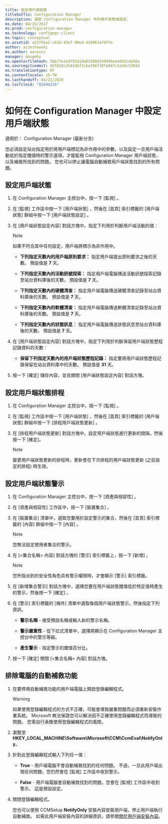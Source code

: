 ```yaml
---
title: 設定用戶端狀態
titleSuffix: Configuration Manager
description: 選取 Configuration Manager 中的用戶狀態端設定。
ms.date: 04/23/2017
ms.prod: configuration-manager
ms.technology: configmgr-client
ms.topic: conceptual
ms.assetid: a2275ba2-c83d-43e7-90ed-418963a707fe
author: aczechowski
ms.author: aaroncz
manager: dougeby
ms.openlocfilehash: 5bb77e1e9f55919a03368d549946ee4dd1cda58a
ms.sourcegitcommit: bbf820c35414bf2cba356f30fe047c1a34c5384d
ms.translationtype: HT
ms.contentlocale: zh-TW
ms.lasthandoff: 04/21/2020
ms.locfileid: "81694216"
---
```

# <a name="how-to-configure-client-status-in-configuration-manager"></a>如何在 Configuration Manager 中設定用戶端狀態

適用於：  Configuration Manager (最新分支)

您必須設定站台指定用於將用戶端標記為非作用中的參數，以及設定一旦用戶端活動低於指定閾值時的警示選項，才能監視 Configuration Manager 用戶端狀態，以及補救所找到的問題。 您也可以停止讓電腦自動補救用戶端狀態找到的所有問題。  

##  <a name="to-configure-client-status"></a><a name="BKMK_1"></a> 設定用戶端狀態  

1.  在 Configuration Manager 主控台中，按一下 [監視]  。  

2.  在 [監視]  工作區中按一下 [用戶端狀態]  ，然後在 [首頁]  索引標籤的 [用戶端狀態]  群組中按一下 [用戶端狀態設定]  。  

3.  在 [用戶端狀態設定內容]  對話方塊中，指定下列用於判斷用戶端活動的值：  

    > [!NOTE]  
    >  如果不符合其中任何設定，用戶端將標示為非作用中。  

    -   **下列指定天數內的用戶端原則要求：** 指定用戶端提出原則要求之後的天數。 預設值是 **7** 天。  

    -   **下列指定天數內的活動訊號探索：** 指定用戶端電腦傳送活動訊號探索記錄至站台資料庫後的天數。 預設值是 **7** 天。  

    -   **下列指定天數內的硬體清查：** 指定用戶端電腦傳送硬體清查記錄至站台資料庫後的天數。 預設值是 **7** 天。  

    -   **下列指定天數內的軟體清查：** 指定用戶端電腦傳送軟體清查記錄至站台資料庫後的天數。 預設值是 **7** 天。  

    -   **下列指定天數內的狀態訊息：** 指定用戶端電腦傳送狀態訊息至站台資料庫後的天數。 預設值是 **7** 天。  

4.  在 [用戶端狀態設定內容]  對話方塊中，指定下列用於判斷保留用戶端狀態歷程記錄資料的天數：  

    -   **保留下列指定天數內的用戶端狀態歷程記錄：** 指定要將用戶端狀態歷程記錄保留在站台資料庫中的天數。 預設值是 **31** 天。  

5.  按一下 [確定]  儲存內容，並且關閉 [用戶端狀態設定內容]  對話方塊。  

##  <a name="to-configure-the-schedule-for-client-status"></a><a name="BKMK_Schedule"></a> 設定用戶端狀態排程  

1.  在 Configuration Manager 主控台中，按一下 [監視]  。  

2.  在 [監視]  工作區中按一下 [用戶端狀態]  ，然後在 [首頁]  索引標籤的 [用戶端狀態]  群組中按一下 [排程用戶端狀態更新]  。  

3.  在 [排程用戶端狀態更新]  對話方塊中，設定用戶端狀態進行更新的間隔，然後按一下 [確定]。  

    > [!NOTE]  
    >  變更用戶端狀態更新的排程時，更新會在下次排程的用戶端狀態更新 (之前設定的排程) 時生效。  

##  <a name="to-configure-alerts-for-client-status"></a><a name="BKMK_2"></a> 設定用戶端狀態警示  

1. 在 Configuration Manager 主控台中，按一下 [資產與相容性]  。  

2. 在 [資產與相容性]  工作區中，按一下 [裝置集合]  。  

3. 在 [裝置集合]  清單中，選取您要用於設定警示的集合，然後在 [首頁]  索引標籤的 [內容]  群組中按一下 [內容]  。  

   > [!NOTE]  
   >  您無法設定使用者集合的警示。  

4. 在 [&lt;集合名稱\> 內容]  對話方塊的 [警示]  索引標籤上，按一下 [新增]  。  

   > [!NOTE]  
   >  您所指派到的安全性角色具有警示權限時，才會顯示 [警示]  索引標籤。  

5. 在 [新增集合警示]  對話方塊中，選擇您要在用戶端狀態閾值低於特定值時產生的警示，然後按一下 [確定]  。  

6. 在 [警示]  索引標籤的 [條件]  清單中選取每個用戶端狀態警示，然後指定下列資訊。  

   -   **警示名稱** - 接受預設名稱或輸入新的警示名稱。  

   -   **警示嚴重性** - 從下拉式清單中，選擇將顯示在 Configuration Manager 主控台中的警示等級。  

   -   **產生警示** - 指定警示的閾值百分比。  

7. 按一下 [確定]  關閉 [&lt;集合名稱\> 內容]  對話方塊。  

##  <a name="to-exclude-computers-from-automatic-remediation"></a><a name="BKMK_3"></a> 排除電腦的自動補救功能  

1. 在要停用自動補救功能的用戶端電腦上開啟登錄編輯程式。  

   > [!WARNING]  
   >  如果使用登錄編輯程式的方式不正確，可能會導致嚴重問題而必須重新安裝作業系統。 Microsoft 無法保證您可以解決因不正確使用登錄編輯程式而導致的問題。 您需自行承擔使用登錄編輯程式的風險。  

2. 瀏覽至 **HKEY_LOCAL_MACHINE\Software\Microsoft\CCM\CcmEval\NotifyOnly**。  

3. 針對此登錄編輯程式輸入下列任一值：  

   -   **True** - 用戶端電腦不會自動補救找到的任何問題。 不過，一旦此用戶端出現任何問題，您仍然會在 [監視]  工作區中收到警示。  

   -   **False** - 用戶端電腦會自動補救找到的問題，您會在 [監視]  工作區中收到警示。 這是預設設定。  

4. 關閉登錄編輯程式。  

   您也可以使用 CCMSetup **NotifyOnly** 安裝內容安裝用戶端，停止用戶端執行自動補救。 如需此用戶端安裝內容的詳細資訊，請參閱[關於用戶端安裝內容](../../../core/clients/deploy/about-client-installation-properties.md)。  
